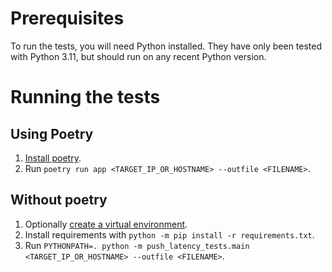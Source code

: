 # Prerequisites

To run the tests, you will need Python installed. They have only been tested with Python 3.11, but
should run on any recent Python version.

# Running the tests

## Using Poetry

1. [Install poetry](https://python-poetry.org/docs/#installation).
2. Run `poetry run app <TARGET_IP_OR_HOSTNAME> --outfile <FILENAME>`.

## Without poetry

1. Optionally [create a virtual environment](https://virtualenv.pypa.io/en/latest/user_guide.html).
2. Install requirements with `python -m pip install -r requirements.txt`.
3. Run `PYTHONPATH=. python -m push_latency_tests.main <TARGET_IP_OR_HOSTNAME> --outfile <FILENAME>`.